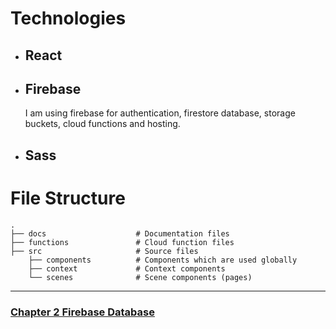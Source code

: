 # Technologies
* ## React
* ## Firebase
    I am using firebase for authentication, firestore database, storage buckets, cloud functions and hosting.
* ## Sass

# File Structure
    .
    ├── docs                    # Documentation files
    ├── functions               # Cloud function files
    ├── src                     # Source files
        ├── components          # Components which are used globally
        ├── context             # Context components
        └── scenes              # Scene components (pages)

---
### [Chapter 2 Firebase Database](./Firestore.md)
